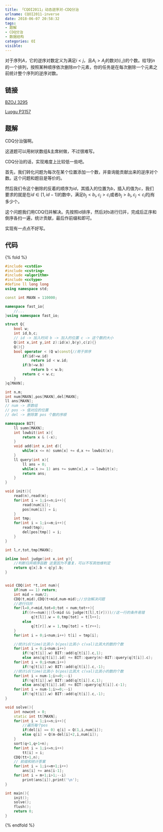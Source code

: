 ```yaml
---
title: 「CQOI2011」动态逆序对-CDQ分治
urlname: CQOI2011-inverse
date: 2018-06-07 20:58:32
tags:
- 题解 
- CDQ分治
- 数据结构
categories: OI
visible:
---
```


对于序列$A$，它的逆序对数定义为满足$i<j$，且$A_i>A_j$的数对$(i,j)$的个数。给$1$到$n$的一个排列，按照某种顺序依次删除$m$个元素，你的任务是在每次删除一个元素之前统计整个序列的逆序对数。

<!-- more -->

## 链接

[BZOJ 3295](https://www.lydsy.com/JudgeOnline/problem.php?id=3295)

[Luogu P3157](https://www.luogu.org/problemnew/show/P3157)

## 题解

CDQ分治强啊。

这道题可以用树状数组&主席树做，不过很难写。

CDQ分治的话，实现难度上比较低一些吧。

首先，我们转化问题为每次在某个位置添加一个数，并查询能贡献出来的逆序对个数。这个问题和题目是等价的。

然后我们令这个删除的反着的顺序为$id$，其插入的位置为$b$，插入的值为$c$，我们要求的就是在$id \in [1,id - 1]$的数中，满足$b_j < b_i,c_j > c_i$或者$b_j > b_i,c_j < c_i$的j有多少个。

这个问题我们用CDQ归并解决。先按照id排序，然后对b进行归并，完成后正序和倒序各扫一遍，统计贡献，最后作前缀和即可。

实现有一点点不好写。

## 代码

{% fold %}
```cpp
#include <cstdio>
#include <cstring>
#include <algorithm>
#include <cctype>
#define ll long long
using namespace std;

const int MAXN = 110000;

namespace fast_io{
    //...
}using namespace fast_io;

struct Q{
    bool w;
    int id,b,c;
    // id -> 加入时间 b -> 加入的位置 c -> 这个数的大小
    Q(int x,int y,int z):id(x),b(y),c(z){}
    Q(){}
    bool operator < (Q w)const{//用于排序
        if(id!=w.id) 
            return id < w.id;
        if(b!=w.b)
            return b < w.b;
        return c < w.c;
    }
}q[MAXN];

int n,m;
int num[MAXN],pos[MAXN],del[MAXN];
ll ans[MAXN];
// num -> 原数组
// pos -> 值对应的位置
// del -> 删除第 pos 个数的序顺 

namespace BIT{
    ll sumn[MAXN];
    int lowbit(int x){
        return x & (-x);
    }
    void add(int x,int d){
        while(x <= n) sumn[x] += d,x += lowbit(x);
    }
    ll query(int x){
        ll ans = 0;
        while(x >= 1) ans += sumn[x],x -= lowbit(x);
        return ans;
    }
}

void init(){
    read(n),read(m);
    for(int i = 1;i<=n;i++){
        read(num[i]);
        pos[num[i]] = i;
    }
    int tmp; 
    for(int i = 1;i<=m;i++){
        read(tmp);
        del[pos[tmp]] = i;
    }
}

int l,r,tot,tmp[MAXN];

inline bool judge(int x,int y){
    //判断归并顺序函数 这里因为不重复，可以不写其他维判定
    return q[x].b < q[y].b;
}


void CDQ(int *t,int num){
    if(num == 1) return;
    int mid = num/2;
    CDQ(t,mid),CDQ(t+mid,num-mid);//分治解决问题
    //进行归并
    for(l=0,r=mid,tot=0;tot < num;tot++){
        if((r==num)||(l<mid && judge(t[l],t[r])))//这一行的条件易错
            q[t[l]].w = 0,tmp[tot] = t[l++];
        else
            q[t[r]].w = 1,tmp[tot] = t[r++];
    }
    for(int i = 0;i<num;i++) t[i] = tmp[i];

    //统计id(time)比其小 b(pos)比其小 c(val)比其大的数的个数
    for(int i = 0;i<num;i++)
        if(!q[t[i]].w) BIT::add(q[t[i]].c,1);
        else ans[q[t[i]].id] += BIT::query(n)-BIT::query(q[t[i]].c);
    for(int i = 0;i<num;i++)
        if(!q[t[i]].w) BIT::add(q[t[i]].c,-1);
    //统计id(time)比其小 b(pos)比其大 c(val)比其小的数的个数
    for(int i = num-1;i>=0;--i)
        if(!q[t[i]].w) BIT::add(q[t[i]].c,1);
        else ans[q[t[i]].id] += BIT::query(q[t[i]].c-1);
    for(int i = num-1;i>=0;--i)
        if(!q[t[i]].w) BIT::add(q[t[i]].c,-1);
}

void solve(){
    int nowcnt = 0;
    static int tt[MAXN];
    for(int i = 1;i<=n;i++){
        //遍历每个pos 
        if(del[i] == 0) q[i] = Q(1,i,num[i]);
        else q[i] = Q(m-del[i]+2,i,num[i]);
    }
    sort(q+1,q+1+n);
    for(int i = 1;i<=n;i++)
        tt[i] = i;
    CDQ(tt+1,n);
    // 前缀和统计答案
    for(int i = 1;i<=m+1;i++)
        ans[i] += ans[i-1];
    for(int i = m+1;i>1;--i)
        print(ans[i]),print('\n');
}

int main(){
    init();
    solve();
    flush();
    return 0;
}
```
{% endfold %}